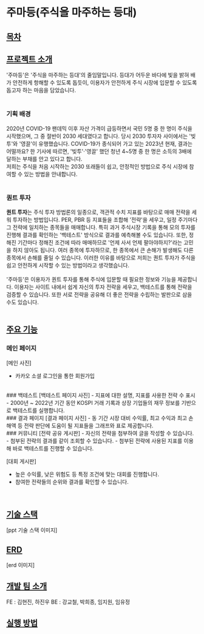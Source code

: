 # 주마등(주식을 마주하는 등대)

## <u>목차</u>


## <u>프로젝트 소개</u>
'주마등'은 '주식을 마주하는 등대'의 줄임말입니다. 등대가 어두운 바다에 빛을 밝혀 배가 안전하게 항해할 수 있도록 돕듯이, 이용자가 안전하게 주식 시장에 입문할 수 있도록 돕고자 하는 마음을 담았습니다. </br></br>
### 기획 배경
2020년 COVID-19 팬데믹 이후 자산 가격이 급등하면서 국민 5명 중 한 명이 주식을 시작했으며, 그 중 절반이 2030 세대였다고 합니다. 당시 2030 투자자 사이에서는 '빚투'와 '영끌'이 유행했습니다. COVID-19가 종식되어 가고 있는 2023년 현재, 결과는 어떨까요? 한 기사에 따르면, '빚투'·'영끌' 했던 청년 4~5명 중 한 명은 소득의 3배에 달하는 부채를 안고 있다고 합니다. </br>
저희는 주식을 처음 시작하는 2030 또래들이 쉽고, 안정적인 방법으로 주식 시장에 참여할 수 있는 방법을 안내합니다.</br></br>
### 퀀트 투자
 **퀀트 투자**는 주식 투자 방법론의 일종으로, 객관적 수치 지표를 바탕으로 매매 전략을 세워 투자하는 방법입니다. PER, PBR 등 지표들을 조합해 '전략'을 세우고, 일정 주기마다 그 전략에 일치하는 종목들을 매매합니다. 특히 과거 주식시장 기록을 통해 모의 투자를 진행해 결과를 확인하는 '백테스트' 방식으로 결과를 예측해볼 수도 있습니다. 또한, 정해진 기간마다 정해진 조건에 따라 매매하므로 '언제 사서 언제 팔아야하지?'라는 고민을 하지 않아도 됩니다. 여러 종목에 투자하므로, 한 종목에서 큰 손해가 발생해도 다른 종목에서 손해를 줄일 수 있습니다. 이러한 이유를 바탕으로 저희는 퀀트 투자가 주식을 쉽고 안전하게 시작할 수 있는 방법이라고 생각했습니다.</br></br>
 '주마등'은 이용자가 퀀트 투자를 통해 주식에 입문할 때 필요한 정보와 기능을 제공합니다. 이용자는 사이트 내에서 쉽게 자신의 투자 전략을 세우고, 백테스트를 통해 전략을 검증할 수 있습니다. 또한 서로 전략을 공유해 더 좋은 전략을 수립하는 발판으로 삼을 수도 있습니다.</br></br>


## <u>주요 기능</u>
### 메인 페이지
[메인 사진]
- 카카오 소셜 로그인을 통한 회원가입
</br>
### 백테스트
[백테스트 페이지 사진]
- 지표에 대한 설명, 지표를 사용한 전략 수 표시
- 2000년 ~ 2022년 기간 동안 KOSPI 거래 기록과 상장 기업들의 재무 정보를 기반으로 백테스트를 실행합니다.
</br>
### 결과 페이지
[결과 페이지 사진]
- 동 기간 시장 대비 수익률, 최고 수익과 최고 손해액 등 전략 판단에 도움이 될 지표들을 그래프와 표로 제공합니다.
</br>
### 커뮤니티
[전략 공유 게시판]
- 자신의 전략을 첨부하여 글을 작성할 수 있습니다.
- 첨부된 전략의 결과를 같이 조회할 수 있습니다.
- 첨부된 전략에 사용된 지표를 이용해 바로 백테스트를 진행할 수 있습니다.


[대회 게시판]
- 높은 수익률, 낮은 위험도 등 특정 조건에 맞는 대회를 진행합니다.
- 참여한 전략들의 순위와 결과를 확인할 수 있습니다.
</br>

## <u>기술 스택</u>
[ppt 기술 스택 이미지]
## <u>ERD</u>
[erd 이미지]
## <u>개발 팀 소개</u>
FE : 김현진, 하진우
BE : 강교철, 박희종, 임지원, 임유정

## <u>실행 방법</u>
